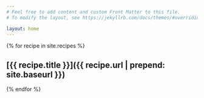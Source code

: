 ```yaml
---
# Feel free to add content and custom Front Matter to this file.
# To modify the layout, see https://jekyllrb.com/docs/themes/#overriding-theme-defaults

layout: home
---
```


{% for recipe in site.recipes %}
## [{{ recipe.title }}]({{ recipe.url | prepend: site.baseurl }})
{% endfor %}

